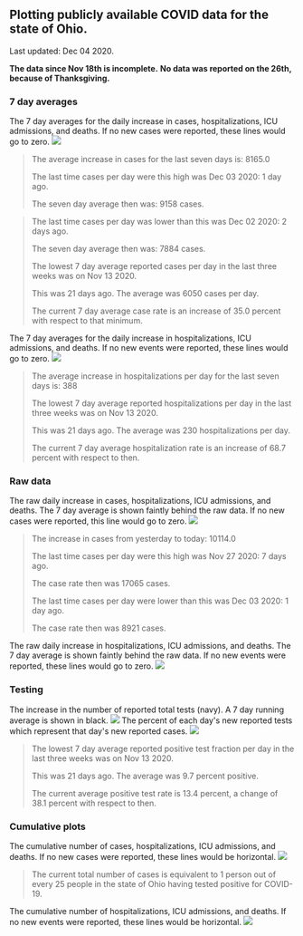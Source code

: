 ## Plotting publicly available COVID data for the state of Ohio. 

Last updated: Dec 04 2020. 

**The data since Nov 18th is incomplete.**
**No data was reported on the 26th, because of Thanksgiving.**
### 7 day averages
The 7 day averages for the daily increase in cases, hospitalizations, ICU admissions, and deaths. If no new cases were reported, these lines would go to zero.
![](7dayaverage_cases.png)

>The average increase in cases for the last seven days is: 8165.0
>
>The last time cases per day were this high was Dec 03 2020: 1 day ago.
>
>The seven day average then was: 9158 cases.

>
>The last time cases per day was lower than this was Dec 02 2020: 2 days ago.
>
>The seven day average then was: 7884 cases.
>
>The lowest 7 day average reported cases per day in the last three weeks was on Nov 13 2020.
>
>This was 21 days ago. The average was 6050 cases per day.
>
>The current 7 day average case rate is an increase of 35.0 percent with respect to that minimum.

The 7 day averages for the daily increase in hospitalizations, ICU admissions, and deaths. If no new events were reported, these lines would go to zero.
![](7dayaverage_hospital.png)

>The average increase in hospitalizations per day for the last seven days is: 388
>
>The lowest 7 day average reported hospitalizations per day in the last three weeks was on Nov 13 2020.
>
>This was 21 days ago. The average was 230 hospitalizations per day.
>
>The current 7 day average hospitalization rate is an increase of 68.7 percent with respect to then.

### Raw data
The raw daily increase in cases, hospitalizations, ICU admissions, and deaths. The 7 day average is shown faintly behind the raw data. If no new cases were reported, this line would go to zero.
![](DailyCases.png)

>The increase in cases from yesterday to today: 10114.0 
>
>The last time cases per day were this high was Nov 27 2020: 7 days ago. 
>
>The case rate then was 17065 cases.
>
>The last time cases per day were lower than this was Dec 03 2020: 1 day ago. 
>
>The case rate then was 8921 cases.

The raw daily increase in hospitalizations, ICU admissions, and deaths. The 7 day average is shown faintly behind the raw data. If no new events were reported, these lines would go to zero.
![](DailyHospitalizations.png)

### Testing

The increase in the number of reported total tests (navy). A 7 day running average is shown in black.
![](DailyTests.png)
The percent of each day's new reported tests which represent that day's new reported cases.
![](percentpositive_tests.png)

>The lowest 7 day average reported positive test fraction per day in the last three weeks was on Nov 13 2020.
>
>This was 21 days ago. The average was 9.7 percent positive. 
>
>The current average positive test rate is 13.4 percent, a change of 38.1 percent with respect to then. 

### Cumulative plots
The cumulative number of cases, hospitalizations, ICU admissions, and deaths. If no new cases were reported, these lines would be horizontal.
![](Cases.png)

>The current total number of cases is equivalent to 1 person out of every 25 people in the state of Ohio having tested positive for COVID-19.

The cumulative number of hospitalizations, ICU admissions, and deaths. If no new events were reported, these lines would be horizontal.
![](Hospitalizations.png)
